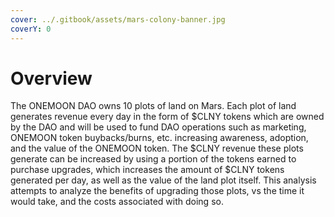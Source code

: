 ```yaml
---
cover: ../.gitbook/assets/mars-colony-banner.jpg
coverY: 0
---
```


# Overview

The ONEMOON DAO owns 10 plots of land on Mars. Each plot of land generates revenue every day in the form of $CLNY tokens which are owned by the DAO and will be used to fund DAO operations such as marketing, ONEMOON token buybacks/burns, etc. increasing awareness, adoption, and the value of the ONEMOON token. The $CLNY revenue these plots generate can be increased by using a portion of the tokens earned to purchase upgrades, which increases the amount of $CLNY tokens generated per day, as well as the value of the land plot itself. This analysis attempts to analyze the benefits of upgrading those plots, vs the time it would take, and the costs associated with doing so.

###
